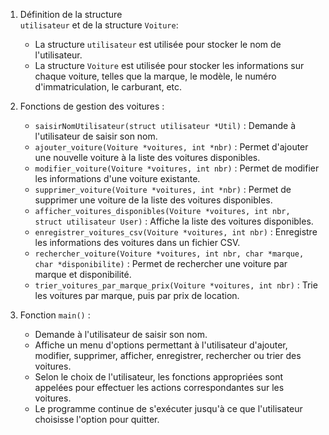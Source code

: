 1. Définition de la structure   
   `utilisateur` et de la structure `Voiture`:
   - La structure `utilisateur` est utilisée pour stocker le nom de l'utilisateur.
   - La structure `Voiture` est utilisée pour stocker les informations sur chaque voiture, telles que la marque, le modèle, le numéro d'immatriculation, le carburant, etc.

2. Fonctions de gestion des voitures :
   - `saisirNomUtilisateur(struct utilisateur *Util)` : Demande à l'utilisateur de saisir son nom.
   - `ajouter_voiture(Voiture *voitures, int *nbr)` : Permet d'ajouter une nouvelle voiture à la liste des voitures disponibles.
   - `modifier_voiture(Voiture *voitures, int nbr)` : Permet de modifier les informations d'une voiture existante.
   - `supprimer_voiture(Voiture *voitures, int *nbr)` : Permet de supprimer une voiture de la liste des voitures disponibles.
   - `afficher_voitures_disponibles(Voiture *voitures, int nbr, struct utilisateur User)` : Affiche la liste des voitures disponibles.
   - `enregistrer_voitures_csv(Voiture *voitures, int nbr)` : Enregistre les informations des voitures dans un fichier CSV.
   - `rechercher_voiture(Voiture *voitures, int nbr, char *marque, char *disponibilite)` : Permet de rechercher une voiture par marque et disponibilité.
   - `trier_voitures_par_marque_prix(Voiture *voitures, int nbr)` : Trie les voitures par marque, puis par prix de location.

3. Fonction `main()` :
   - Demande à l'utilisateur de saisir son nom.
   - Affiche un menu d'options permettant à l'utilisateur d'ajouter, modifier, supprimer, afficher, enregistrer, rechercher ou trier des voitures.
   - Selon le choix de l'utilisateur, les fonctions appropriées sont appelées pour effectuer les actions correspondantes sur les voitures.
   - Le programme continue de s'exécuter jusqu'à ce que l'utilisateur choisisse l'option pour quitter.

